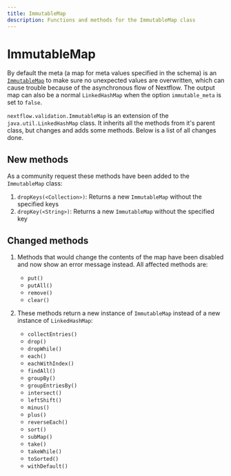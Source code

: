 ```yaml
---
title: ImmutableMap
description: Functions and methods for the ImmutableMap class
---
```


# ImmutableMap

By default the meta (a map for meta values specified in the schema) is an [`ImmutableMap`](docs/immutablemap.md) to make sure no unexpected values are overwritten, which can cause trouble because of the asynchronous flow of Nextflow. The output map can also be a normal `LinkedHashMap` when the option `immutable_meta` is set to `false`.

`nextflow.validation.ImmutableMap` is an extension of the `java.util.LinkedHashMap` class. It inherits all the methods from it's parent class, but changes and adds some methods. Below is a list of all changes done.

## New methods

As a community request these methods have been added to the `ImmutableMap` class:

1. `dropKeys(<Collection>)`: Returns a new `ImmutableMap` without the specified keys
2. `dropKey(<String>)`: Returns a new `ImmutableMap` without the specified key

## Changed methods

1. Methods that would change the contents of the map have been disabled and now show an error message instead. All affected methods are:

   - `put()`
   - `putAll()`
   - `remove()`
   - `clear()`

2. These methods return a new instance of `ImmutableMap` instead of a new instance of `LinkedHashMap`:
   - `collectEntries()`
   - `drop()`
   - `dropWhile()`
   - `each()`
   - `eachWithIndex()`
   - `findAll()`
   - `groupBy()`
   - `groupEntriesBy()`
   - `intersect()`
   - `leftShift()`
   - `minus()`
   - `plus()`
   - `reverseEach()`
   - `sort()`
   - `subMap()`
   - `take()`
   - `takeWhile()`
   - `toSorted()`
   - `withDefault()`
